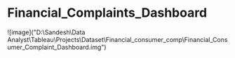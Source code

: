 # Financial_Complaints_Dashboard

![image]("D:\Sandesh\Data Analyst\Tableau\Projects\Dataset\Financial_consumer_comp\Financial_Consumer_Complaint_Dashboard.img")
